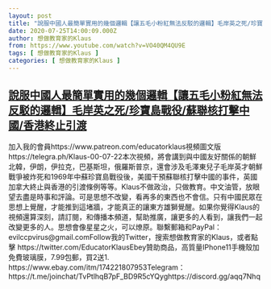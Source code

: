 ```yaml
---
layout: post
title: "說服中國人最簡單實用的幾個邏輯【讓五毛小粉紅無法反駁的邏輯】毛岸英之死/珍寶島戰役/蘇聯核打擊中國/香港終止引渡"
date: 2020-07-25T14:00:09.000Z
author: 想做教育家的Klaus
from: https://www.youtube.com/watch?v=VO40QM4QU9E
tags: [ 想做教育家的Klaus ]
categories: [ 想做教育家的Klaus ]
---
```

<!--1595685609000-->
[說服中國人最簡單實用的幾個邏輯【讓五毛小粉紅無法反駁的邏輯】毛岸英之死/珍寶島戰役/蘇聯核打擊中國/香港終止引渡](https://www.youtube.com/watch?v=VO40QM4QU9E)
------

<div>
加入我的會員https://www.patreon.com/educatorklaus視頻圖文版https://telegra.ph/Klaus-00-07-22本次視頻，將會講到與中國友好關係的朝鮮北韓，伊朗，伊拉克，巴基斯坦，俄羅斯普京，還會涉及毛澤東兒子毛岸英才朝鮮戰爭被炸死和1969年中蘇珍寶島戰役後，美國干預蘇聯核打擊中國的事件，英國加拿大終止與香港的引渡條例等等。Klaus不做政治，只做教育。中文油管，放眼望去盡是時事和評論。可是思想不改變，看再多的東西也不會信。只有中國民眾在思想上覺醒，才能推到這堵牆，才能真正的讓東方雄獅覺醒。如果你覺得Klaus的視頻還算深刻，請訂閱，和傳播本頻道，幫助推廣，讓更多的人看到，讓我們一起改變更多的人。思想會像星星之火，可以燎原。聯繫郵箱和PayPal：evilccpvirus@gmail.comFollow我的Twitter，搜索想做教育家的Klaus，或者點擊 https://twitter.com/EducatorKlausEbey贊助商品，高質量IPhone11手機殼加免費玻璃膜，7.99包郵，買2送1.   https://www.ebay.com/itm/174221807953Telegram： https://t.me/joinchat/TvPtlhqB7pF_BD9R5cYQyghttps://discord.gg/aqq7Nhq
</div>

